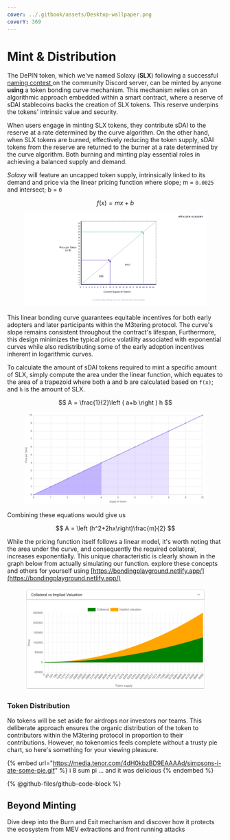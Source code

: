 ```yaml
---
cover: ../.gitbook/assets/Desktop-wallpaper.png
coverY: 369
---
```


# Mint & Distribution

The DePIN token, which we've named Solaxy (**SLX**) following a successful [naming contest](https://discord.com/channels/1128564139472736296/1135547222956720188)[ ](https://discord.com/channels/1128564139472736296/1135547222956720188)on the community Discord server, can be minted by anyone **using** a token bonding curve mechanism. This mechanism relies on an algorithmic approach embedded within a smart contract, where a reserve of sDAI stablecoins backs the creation of SLX tokens. This reserve underpins the tokens' intrinsic value and security.

When users engage in minting SLX tokens, they contribute sDAI to the reserve at a rate determined by the curve algorithm. On the other hand, when SLX tokens are burned, effectively reducing the token supply, sDAI tokens from the reserve are returned to the burner at a rate determined by the curve algorithm. Both burning and minting play essential roles in achieving a balanced supply and demand.

_Solaxy_ will feature an uncapped token supply, intrinsically linked to its demand and price via the linear pricing function where slope; m = `0.0025` and intersect; b = `0`

$$
f(x) = mx + b
$$

<figure><img src="../.gitbook/assets/image (1).png" alt=""><figcaption></figcaption></figure>

This linear bonding curve guarantees equitable incentives for both early adopters and later participants within the M3tering protocol. The curve's slope remains consistent throughout the contract's lifespan, Furthermore, this design minimizes the typical price volatility associated with exponential curves while also redistributing some of the early adoption incentives inherent in logarithmic curves.&#x20;

To calculate the amount of sDAI tokens required to mint a specific amount of SLX, simply compute the area under the linear function, which equates to the area of a trapezoid where both a and b are calculated based on `f(x)`; and `h` is the amount of SLX.&#x20;

$$
A = \frac{1}{2}\left ( a+b \right ) h
$$

<figure><img src="../.gitbook/assets/image (1) (1).png" alt=""><figcaption></figcaption></figure>

Combining these equations would give us&#x20;

$$
A = \left (h^2+2hx\right)\frac{m}{2}
$$

While the pricing function itself follows a linear model, it's worth noting that the area under the curve, and consequently the required collateral, increases exponentially. This unique characteristic is clearly shown in the graph below from actually simulating our function. explore these concepts and others for yourself using [https://bondingplayground.netlify.app/](https://bondingplayground.netlify.app/)

<figure><img src="../.gitbook/assets/image (2).png" alt=""><figcaption></figcaption></figure>

### Token Distribution

No tokens will be set aside for airdrops nor investors nor teams. This deliberate approach ensures the organic distribution of the token to contributors within the M3tering protocol in proportion to their contributions. However, no tokenomics feels complete without a trusty pie chart, so here's something for your viewing pleasure.

{% embed url="https://media.tenor.com/4dH0kbzBD9EAAAAd/simpsons-i-ate-some-pie.gif" %}
i 8 sum pi ... and it was delicious
{% endembed %}

{% @github-files/github-code-block %}

## Beyond Minting

Dive deep into the Burn and Exit mechanism and discover how it protects the ecosystem from MEV extractions and front running attacks
